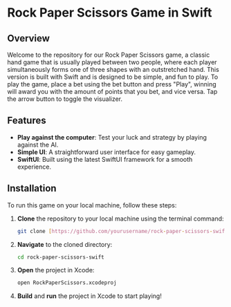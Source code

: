 # Rock Paper Scissors Game in Swift

## Overview
Welcome to the repository for our Rock Paper Scissors game, a classic hand game that is usually played between two people, where each player simultaneously forms one of three shapes with an outstretched hand. This version is built with Swift and is designed to be simple, and fun to play. To play the game, place a bet using the bet button and press "Play", winning will award you with the amount of points that you bet, and vice versa. Tap the arrow button to toggle the visualizer.

## Features
- **Play against the computer**: Test your luck and strategy by playing against the AI.
- **Simple UI**: A straightforward user interface for easy gameplay.
- **SwiftUI**: Built using the latest SwiftUI framework for a smooth experience.

## Installation

To run this game on your local machine, follow these steps:

1. **Clone** the repository to your local machine using the terminal command:
   ```bash
   git clone [https://github.com/yourusername/rock-paper-scissors-swift.git](https://github.com/lytv0511/rock-paper-scissors.git)
   

2. **Navigate** to the cloned directory:
   ```bash
   cd rock-paper-scissors-swift
   ```

3. **Open** the project in Xcode:
   ```bash
   open RockPaperScissors.xcodeproj
   ```

4. **Build** and **run** the project in Xcode to start playing!
